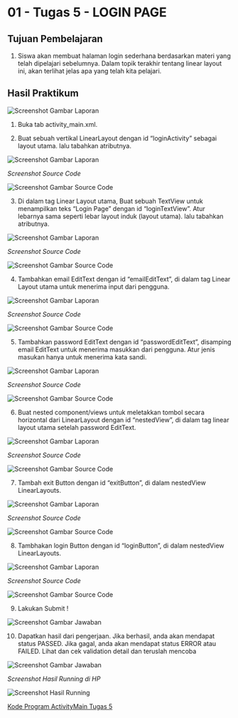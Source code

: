 # 01 - Tugas 5 - LOGIN PAGE

## Tujuan Pembelajaran

1. Siswa akan membuat halaman login sederhana berdasarkan materi yang telah dipelajari sebelumnya. Dalam topik terakhir tentang linear layout ini, akan terlihat jelas apa yang telah kita pelajari. 

## Hasil Praktikum

![Screenshot Gambar Laporan](img/laporan1.JPG)

1. Buka tab activity_main.xml.

2. Buat sebuah vertikal LinearLayout dengan id “loginActivity” sebagai layout utama. lalu tabahkan atributnya.

![Screenshot Gambar Laporan](img/laporan2.JPG)

*Screenshot Source Code*

![Screenshot Gambar Source Code](img/jawab2.JPG)

3. Di dalam tag Linear Layout utama, Buat sebuah TextView untuk menampilkan teks “Login Page” dengan id “loginTextView”. Atur lebarnya sama seperti lebar layout induk (layout utama). lalu tabahkan atributnya.

![Screenshot Gambar Laporan](img/laporan3.JPG)

*Screenshot Source Code*

![Screenshot Gambar Source Code](img/jawab3.JPG)

4. Tambahkan email EditText dengan id “emailEditText”, di dalam tag Linear Layout utama untuk menerima input dari pengguna.

![Screenshot Gambar Laporan](img/laporan4.JPG)

*Screenshot Source Code*

![Screenshot Gambar Source Code](img/jawab4.JPG)

5. Tambahkan password EditText dengan id “passwordEditText”, disamping email EditText untuk menerima masukkan dari pengguna. Atur jenis masukan hanya untuk menerima kata sandi.

![Screenshot Gambar Laporan](img/laporan5.JPG)

*Screenshot Source Code*

![Screenshot Gambar Source Code](img/jawab5.JPG)

6. Buat nested component/views untuk meletakkan tombol secara horizontal dari LinearLayout dengan id “nestedView”, di dalam tag linear layout utama setelah password EditText.

![Screenshot Gambar Laporan](img/laporan6.JPG)

*Screenshot Source Code*

![Screenshot Gambar Source Code](img/jawab6.JPG)

7. Tambah exit Button dengan id “exitButton”, di dalam nestedView LinearLayouts.

![Screenshot Gambar Laporan](img/laporan7.JPG)

*Screenshot Source Code*

![Screenshot Gambar Source Code](img/jawab7.JPG)

8. Tambhakan login Button dengan id “loginButton”, di dalam nestedView LinearLayouts.

![Screenshot Gambar Laporan](img/laporan8.JPG)

*Screenshot Source Code*

![Screenshot Gambar Source Code](img/jawab8.JPG)

9. Lakukan Submit !

![Screenshot Gambar Jawaban](img/jawab9.JPG)

10. Dapatkan hasil dari pengerjaan. Jika berhasil, anda akan mendapat status PASSED. Jika gagal, anda akan mendapat status ERROR atau FAILED. Lihat dan cek validation detail dan teruslah mencoba

![Screenshot Gambar Jawaban](img/jawab10.JPG)

*Screenshot Hasil Running di HP*

![Screenshot Hasil Running](img/hasilrun.png)

[Kode Program ActivityMain Tugas 5](https://github.com/VidelRosendyDirgantara/Mobile-3I-21/blob/aff1a090ddbcecdb94d204aa7ddce4117f73bb47/src/01_Layout/01_Tugas5_LINEAR%20LAYOUT%20-%20LOGIN%20PAGE/app/src/main/res/layout/activity_main.xml)